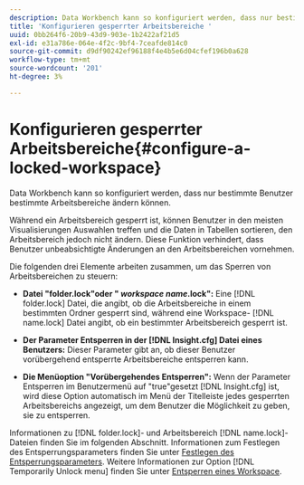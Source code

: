```yaml
---
description: Data Workbench kann so konfiguriert werden, dass nur bestimmte Benutzer bestimmte Arbeitsbereiche ändern können.
title: 'Konfigurieren gesperrter Arbeitsbereiche '
uuid: 0bb264f6-20b9-43d9-903e-1b2422af21d5
exl-id: e31a786e-064e-4f2c-9bf4-7ceafde814c0
source-git-commit: d9df90242ef96188f4e4b5e6d04cfef196b0a628
workflow-type: tm+mt
source-wordcount: '201'
ht-degree: 3%

---
```


# Konfigurieren gesperrter Arbeitsbereiche{#configure-a-locked-workspace}

Data Workbench kann so konfiguriert werden, dass nur bestimmte Benutzer bestimmte Arbeitsbereiche ändern können.

Während ein Arbeitsbereich gesperrt ist, können Benutzer in den meisten Visualisierungen Auswahlen treffen und die Daten in Tabellen sortieren, den Arbeitsbereich jedoch nicht ändern. Diese Funktion verhindert, dass Benutzer unbeabsichtigte Änderungen an den Arbeitsbereichen vornehmen.

Die folgenden drei Elemente arbeiten zusammen, um das Sperren von Arbeitsbereichen zu steuern:

* **Datei &quot;folder.lock&quot;oder &quot; *workspace name*.lock&quot;:**  Eine  [!DNL folder.lock] Datei, die angibt, ob die Arbeitsbereiche in einem bestimmten Ordner gesperrt sind, während eine Workspace- [!DNL name.lock] Datei angibt, ob ein bestimmter Arbeitsbereich gesperrt ist.

* **Der Parameter Entsperren in der  [!DNL Insight.cfg] Datei eines Benutzers:** Dieser Parameter gibt an, ob dieser Benutzer vorübergehend entsperrte Arbeitsbereiche entsperren kann.
* **Die Menüoption &quot;Vorübergehendes Entsperren&quot;:**  Wenn der Parameter Entsperren im Benutzermenü auf &quot;true&quot;gesetzt  [!DNL Insight.cfg] ist, wird diese Option automatisch im Menü der Titelleiste jedes gesperrten Arbeitsbereichs angezeigt, um dem Benutzer die Möglichkeit zu geben, sie zu entsperren.

Informationen zu [!DNL folder.lock]- und Arbeitsbereich [!DNL name.lock]-Dateien finden Sie im folgenden Abschnitt. Informationen zum Festlegen des Entsperrungsparameters finden Sie unter [Festlegen des Entsperrungsparameters](../../../../home/c-get-started/c-intf-anlys-ftrs/c-config-locked-wkspc/c-unlck-param.md#concept-b018a85c6217489aa01b17845872df7f). Weitere Informationen zur Option [!DNL Temporarily Unlock menu] finden Sie unter [Entsperren eines Workspace](../../../../home/c-get-started/c-work-worksp/c-unlock-wksp.md#concept-18ada952aecf45c79a806b31b294023e).
